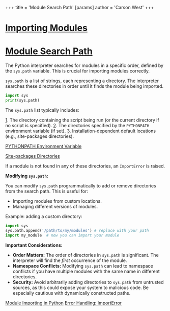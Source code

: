 +++
 title = 'Module Search Path'
[params]
	author = 'Carson West'
+++
# [Importing Modules](./../importing-modules/)
# [Module Search Path](./../module-search-path/) 
The Python interpreter searches for modules in a specific order, defined by the `sys.path` variable.  This is crucial for importing modules correctly.

`sys.path` is a list of strings, each representing a directory.  The interpreter searches these directories in order until it finds the module being imported.

```python
import sys
print(sys.path) 
```

The `sys.path` list typically includes:

[1](./../1/). The directory containing the script being run (or the current directory if no script is specified).
[2](./../2/). The directories specified by the `PYTHONPATH` environment variable (if set).
[3](./../3/). Installation-dependent default locations (e.g., site-packages directories).


[PYTHONPATH Environment Variable](./../pythonpath-environment-variable/)

[Site-packages Directories](./../site-packages-directories/)

If a module is not found in any of these directories, an `ImportError` is raised.


**Modifying `sys.path`:**

You can modify `sys.path` programmatically to add or remove directories from the search path.  This is useful for:

* Importing modules from custom locations.
* Managing different versions of modules.

Example: adding a custom directory:

```python
import sys
sys.path.append('/path/to/my/modules') # replace with your path
import my_module  # now you can import your module
```

**Important Considerations:**

* **Order Matters:** The order of directories in `sys.path` is significant.  The interpreter will find the *first* occurrence of the module.
* **Namespace Conflicts:** Modifying `sys.path` can lead to namespace conflicts if you have multiple modules with the same name in different directories.
* **Security:**  Avoid arbitrarily adding directories to `sys.path` from untrusted sources, as this could expose your system to malicious code.  Be especially cautious with dynamically constructed paths.


[Module Importing in Python](./../module-importing-in-python/)
[Error Handling: ImportError](./../error-handling:-importerror/)

